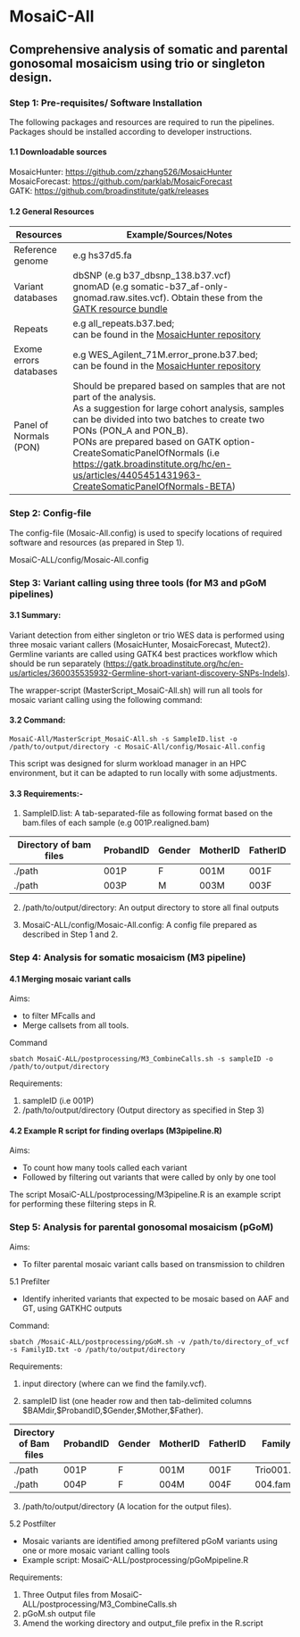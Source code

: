 # MosaiC-All

## Comprehensive analysis of somatic and parental gonosomal mosaicism using trio or singleton design.

### Step 1: Pre-requisites/ Software Installation

The following packages and resources are required to run the pipelines. Packages should be installed according to developer instructions.

#### 1.1 Downloadable sources<br>
MosaicHunter: https://github.com/zzhang526/MosaicHunter<br>
MosaicForecast: https://github.com/parklab/MosaicForecast<br>
GATK: https://github.com/broadinstitute/gatk/releases

#### 1.2 General Resources

|  Resources                    |     Example/Sources/Notes          | 
|-------------------------------|------------------------------------|  
|  Reference genome             |     e.g hs37d5.fa                  |
|  Variant databases            |     dbSNP (e.g b37_dbsnp_138.b37.vcf)<br> gnomAD (e.g somatic-b37_af-only-gnomad.raw.sites.vcf). Obtain these from the [GATK resource bundle](https://gatk.broadinstitute.org/hc/en-us/articles/360035890811-Resource-bundle)     |
|  Repeats                      |     e.g all_repeats.b37.bed;<br> can be found in the [MosaicHunter repository](https://github.com/zzhang526/MosaicHunter/tree/master/resources) |
|  Exome errors databases       |     e.g WES_Agilent_71M.error_prone.b37.bed;<br> can be found in the [MosaicHunter repository](https://github.com/zzhang526/MosaicHunter/tree/master/resources)                |
|  Panel of Normals (PON)        |     Should be prepared based on samples that are not part of the analysis.<br>As a suggestion for large cohort analysis, samples can be divided into two batches to create two PONs (PON_A and PON_B).<br> PONs are prepared based on GATK option-CreateSomaticPanelOfNormals (i.e https://gatk.broadinstitute.org/hc/en-us/articles/4405451431963-CreateSomaticPanelOfNormals-BETA)          |

### Step 2: Config-file
The config-file (Mosaic-All.config) is used to specify locations of required software and resources (as prepared in Step 1). 

MosaiC-ALL/config/Mosaic-All.config

### Step 3: Variant calling using three tools (for M3 and pGoM pipelines)

#### 3.1 Summary: 
Variant detection from either singleton or trio WES data is performed using three mosaic variant callers (MosaicHunter, MosaicForecast, Mutect2). Germline variants are called using GATK4 best practices workflow which should be run separately (https://gatk.broadinstitute.org/hc/en-us/articles/360035535932-Germline-short-variant-discovery-SNPs-Indels). 

The wrapper-script (MasterScript_MosaiC-All.sh) will run all tools for mosaic variant calling using the following command:

#### 3.2 Command:

`MosaiC-All/MasterScript_MosaiC-All.sh -s SampleID.list -o /path/to/output/directory -c MosaiC-All/config/Mosaic-All.config`

This script was designed for slurm workload manager in an HPC environment, but it can be adapted to run locally with some adjustments.

#### 3.3 Requirements:-

1. SampleID.list: A tab-separated-file as following format based on the bam.files of each sample (e.g 001P.realigned.bam)

|  Directory of bam files  | ProbandID | Gender   | MotherID | FatherID | 
|--------------------------|-----------|----------|----------|----------|
|   ./path                 |   001P    |   F      |  001M    |   001F   |
|   ./path                 |   003P    |   M      |  003M    |   003F   |

2. /path/to/output/directory: An output directory to store all final outputs
   
3. MosaiC-ALL/config/Mosaic-All.config: A config file prepared as described in Step 1 and 2.
   
### Step 4: Analysis for somatic mosaicism (M3 pipeline)

#### 4.1 Merging mosaic variant calls 
Aims:
- to filter MFcalls and
- Merge callsets from all tools.

Command

`sbatch MosaiC-ALL/postprocessing/M3_CombineCalls.sh -s sampleID -o /path/to/output/directory`

Requirements:

1. sampleID (i.e 001P)
2. /path/to/output/directory (Output directory as specified in Step 3)

#### 4.2 Example R script for finding overlaps (M3pipeline.R)
Aims:
- To count how many tools called each variant
- Followed by filtering out variants that were called by only by one tool

The script MosaiC-ALL/postprocessing/M3pipeline.R is an example script for performing these filtering steps in R.


### Step 5: Analysis for parental gonosomal mosaicism (pGoM)

Aims: 
- To filter parental mosaic variant calls based on transmission to children

5.1 Prefilter
- Identify inherited variants that expected to be mosaic based on AAF and GT, using GATKHC outputs

Command:

`sbatch /MosaiC-ALL/postprocessing/pGoM.sh -v /path/to/directory_of_vcf -s FamilyID.txt -o /path/to/output/directory`

Requirements:

1. input directory (where can we find the family.vcf).

2. sampleID list (one header row and then tab-delimited columns \$BAMdir,\$ProbandID,\$Gender,\$Mother,\$Father).
   
|  Directory of Bam files  | ProbandID | Gender   | MotherID | FatherID | FamilyVCF | 
|--------------------------|-----------|----------|----------|----------|-----------|
|   ./path                 |   001P    |   F      |  001M    |   001F   | Trio001.vcf |
|   ./path                 |   004P    |   F      |  004M    |   004F   | 004.family.vcf |

3. /path/to/output/directory	(A location for the output files).

5.2 Postfilter
- Mosaic variants are identified among prefiltered pGoM variants using one or more mosaic variant calling tools
- Example script: MosaiC-ALL/postprocessing/pGoMpipeline.R

Requirements:
1. Three Output files from MosaiC-ALL/postprocessing/M3_CombineCalls.sh
2. pGoM.sh output file
3. Amend the working directory and output_file prefix in the R.script
